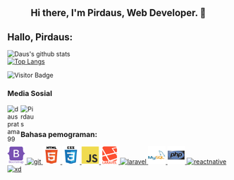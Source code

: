 <h2 align="center"> Hi there, I'm Pirdaus, Web Developer. 👋</h2>


## Hallo, Pirdaus:


![Daus's github stats](https://github-readme-stats.vercel.app/api?username=dauspratama99&show_icons=true&theme=vision-friendly-dark) 
<br>
[![Top Langs](https://github-readme-stats.vercel.app/api/top-langs/?username=dauspratama99&layout=compact&theme=vision-friendly-dark)](https://github.com/dauspratama99/github-readme-stats) 

![Visitor Badge](https://visitor-badge.laobi.icu/badge?page_id=dauspratama99)

<h3 align="left">Media Sosial </h3>
<a href="https://instagram.com/daus.p_">
  <img align="left" alt="dauspratama99" width="30px" src="https://www.vectorlogo.zone/logos/instagram/instagram-icon.svg" />
</a>
<a href="https://wa.me/6282389360130" target="_blank">
  <img align="left" alt="Pirdaus" width="30px" src="https://www.vectorlogo.zone/logos/whatsapp/whatsapp-icon.svg" />
</a>

<br><br>

<h3 align="left">Bahasa pemograman:</h3>
<p align="left"> 
  <a href="https://getbootstrap.com" target="_blank"> 
    <img src="https://raw.githubusercontent.com/devicons/devicon/master/icons/bootstrap/bootstrap-plain-wordmark.svg" alt="bootstrap" width="40" height="40"/> 
  </a> 
  
  <a href="https://git-scm.com/" target="_blank"> 
    <img src="https://www.vectorlogo.zone/logos/git-scm/git-scm-icon.svg" alt="git" width="40" height="40"/> 
  </a>
  <a href="https://www.w3.org/html/" target="_blank"> 
    <img src="https://raw.githubusercontent.com/devicons/devicon/master/icons/html5/html5-original-wordmark.svg" alt="html5" width="40" height="40"/> 
  </a> 
  <a href="https://www.w3schools.com/css/" target="_blank"> 
    <img src="https://raw.githubusercontent.com/devicons/devicon/master/icons/css3/css3-original-wordmark.svg" alt="css3" width="40" height="40"/> 
  </a> 
  <a href="https://developer.mozilla.org/en-US/docs/Web/JavaScript" target="_blank"> 
    <img src="https://raw.githubusercontent.com/devicons/devicon/master/icons/javascript/javascript-original.svg" alt="javascript" width="40" height="40"/> 
  </a> 
<!--   <a href="https://karma-runner.github.io/latest/index.html" target="_blank"> 
    <img src="https://raw.githubusercontent.com/detain/svg-logos/780f25886640cef088af994181646db2f6b1a3f8/svg/karma.svg" alt="karma" width="40" height="40"/> 
  </a>  -->
  
  <a href="https://laravel.com/" target="_blank"> 
    <img src="https://raw.githubusercontent.com/devicons/devicon/master/icons/laravel/laravel-plain-wordmark.svg" alt="laravel" width="40" height="40"/> 
  </a> 
  
   <a href="https://codeigniter.com/" target="_blank"> 
    <img src="https://seeklogo.com/images/C/codeigniter-logo-BDF3D666E7-seeklogo.com.png" alt="laravel" width="40" height="40"/> 
  </a> 
  
  
  <a href="https://www.mysql.com/" target="_blank"> 
    <img src="https://raw.githubusercontent.com/devicons/devicon/master/icons/mysql/mysql-original-wordmark.svg" alt="mysql" width="40" height="40"/> 
  </a> 

  <a href="https://www.php.net" target="_blank"> 
    <img src="https://raw.githubusercontent.com/devicons/devicon/master/icons/php/php-original.svg" alt="php" width="40" height="40"/> 
  </a> 
  
   <a href="https://reactnative.dev/" target="_blank"> 
    <img src="https://seeklogo.com/vector-logo/273845/react" alt="reactnative" width="40" height="40"/> 
  </a> 
  


 



  <a href="https://www.adobe.com/products/xd.html" target="_blank"> 
    <img src="https://cdn.worldvectorlogo.com/logos/adobe-xd.svg" alt="xd" width="40" height="40"/> 
  </a>  
</p>

